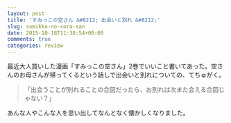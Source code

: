 ```yaml
---
layout: post
title: 'すみっこの空さん &#8212; 出会いと別れ &#8212;'
slug: sumikko-no-sora-san
date: 2015-10-18T11:38:54+00:00
comments: true
categories: review
---
```


最近大人買いした漫画「すみっこの空さん」2巻でいいこと書いてあった。空さんのお母さんが帰ってくるという話しで出会いと別れについての、てちゅがく。

> 「出会うことが別れることの合図だったら、お別れは次また会える合図じゃない？」

あんな人やこんな人を思い出してなんとなく懐かしくなりました。
